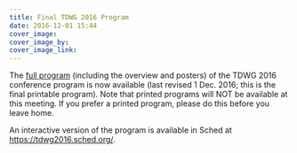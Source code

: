 ```yaml
---
title: Final TDWG 2016 Program
date: 2016-12-01 15:44
cover_image: 
cover_image_by: 
cover_image_link: 
---
```


The [full program](http://www.tdwg.org/conference2016/#c1803) (including the overview and posters) of the TDWG 2016 conference program is now available (last revised 1 Dec. 2016; this is the final printable program). Note that printed programs will NOT be available at this meeting. If you prefer a printed program, please do this before you leave home.

An interactive version of the program is available in Sched at <https://tdwg2016.sched.org/>.
